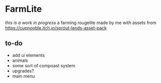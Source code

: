 # FarmLite
*this is a work in progress*
a farming rougelite made by me with assets from 
https://cupnooble.itch.io/sprout-lands-asset-pack

## to-do
- add ui elements
- animals
- some sort of compoast system
- upgrades?
- main menu

